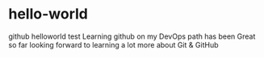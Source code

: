 # hello-world
github helloworld test
Learning github on my DevOps path has been Great so far
looking forward to learning a lot more about Git & GitHub
